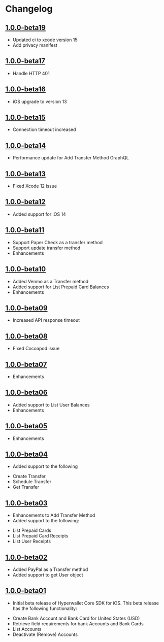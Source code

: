 Changelog
=========
[1.0.0-beta19](https://github.com/hyperwallet/hyperwallet-ios-sdk/releases/tag/1.0.0-beta17)
 -------------------
 - Updated ci to xcode version 15
 - Add privacy manifest

[1.0.0-beta17](https://github.com/hyperwallet/hyperwallet-ios-sdk/releases/tag/1.0.0-beta17)
 -------------------
 - Handle HTTP 401

[1.0.0-beta16](https://github.com/hyperwallet/hyperwallet-ios-sdk/releases/tag/1.0.0-beta16)
-------------------
- iOS upgrade to version 13

[1.0.0-beta15](https://github.com/hyperwallet/hyperwallet-ios-sdk/releases/tag/1.0.0-beta15)
-------------------
- Connection timeout increased

[1.0.0-beta14](https://github.com/hyperwallet/hyperwallet-ios-sdk/releases/tag/1.0.0-beta14)
-------------------
- Performance update for Add Transfer Method GraphQL

[1.0.0-beta13](https://github.com/hyperwallet/hyperwallet-ios-sdk/releases/tag/1.0.0-beta13)
-------------------
- Fixed Xcode 12 issue

[1.0.0-beta12](https://github.com/hyperwallet/hyperwallet-ios-sdk/releases/tag/1.0.0-beta12)
-------------------
- Added support for iOS 14

[1.0.0-beta11](https://github.com/hyperwallet/hyperwallet-ios-sdk/releases/tag/1.0.0-beta11)
-------------------
- Support Paper Check as a transfer method
- Support update transfer method
- Enhancements

[1.0.0-beta10](https://github.com/hyperwallet/hyperwallet-ios-sdk/releases/tag/1.0.0-beta10)
-------------------
- Added Venmo as a Transfer method
- Added support for List Prepaid Card Balances
- Enhancements

[1.0.0-beta09](https://github.com/hyperwallet/hyperwallet-ios-sdk/releases/tag/1.0.0-beta09)
-------------------
- Increased API response timeout

[1.0.0-beta08](https://github.com/hyperwallet/hyperwallet-ios-sdk/releases/tag/1.0.0-beta08)
-------------------
- Fixed Cocoapod issue

[1.0.0-beta07](https://github.com/hyperwallet/hyperwallet-ios-sdk/releases/tag/1.0.0-beta07)
-------------------
- Enhancements

[1.0.0-beta06](https://github.com/hyperwallet/hyperwallet-ios-sdk/releases/tag/1.0.0-beta06)
-------------------
- Added support to List User Balances
- Enhancements

[1.0.0-beta05](https://github.com/hyperwallet/hyperwallet-ios-sdk/releases/tag/1.0.0-beta05)
-------------------
- Enhancements

[1.0.0-beta04](https://github.com/hyperwallet/hyperwallet-ios-sdk/releases/tag/1.0.0-beta04)
-------------------
- Added support to the following
* Create Transfer
* Schedule Transfer
* Get Transfer

[1.0.0-beta03](https://github.com/hyperwallet/hyperwallet-ios-sdk/releases/tag/1.0.0-beta03)
-------------------
- Enhancements to Add Transfer Method
- Added support to the following:
* List Prepaid Cards
* List Prepaid Card Receipts
* List User Receipts

[1.0.0-beta02](https://github.com/hyperwallet/hyperwallet-ios-sdk/releases/tag/1.0.0-beta02)
-------------------
- Added PayPal as a Transfer method
- Added support to get User object

[1.0.0-beta01](https://github.com/hyperwallet/hyperwallet-ios-sdk/releases/tag/1.0.0-beta01)
-------------------
- Initial beta release of Hyperwallet Core SDK for iOS. This beta release has the following functionality:
* Create Bank Account and Bank Card for United States (USD)
* Retrieve field requirements for bank Accounts and Bank Cards
* List Accounts
* Deactivate (Remove) Accounts
